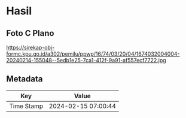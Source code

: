 # Hasil

## Foto C Plano

https://sirekap-obj-formc.kpu.go.id/a302/pemilu/ppwp/16/74/03/20/04/1674032004004-20240214-155048--5edb1e25-7ca1-412f-9a91-af557ecf7722.jpg


## Metadata

| Key        | Value               |
| ---------- | ------------------- |
| Time Stamp | 2024-02-15 07:00:44 |



